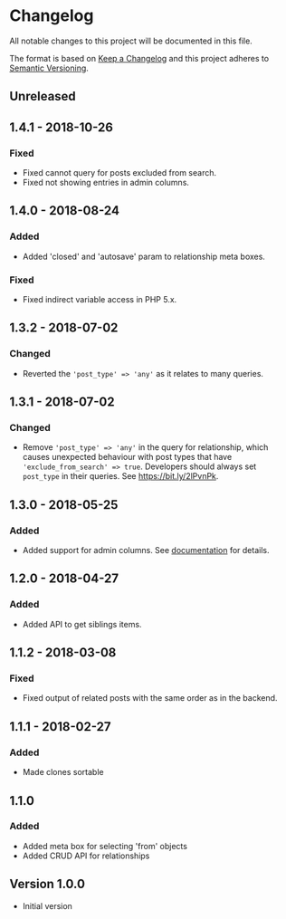 # Changelog
All notable changes to this project will be documented in this file.

The format is based on [Keep a Changelog](http://keepachangelog.com/en/1.0.0/) and this project adheres to [Semantic Versioning](http://semver.org/spec/v2.0.0.html).

## Unreleased

## 1.4.1 - 2018-10-26
### Fixed
 - Fixed cannot query for posts excluded from search.
 - Fixed not showing entries in admin columns.

## 1.4.0 - 2018-08-24
### Added
- Added 'closed' and 'autosave' param to relationship meta boxes.

### Fixed
- Fixed indirect variable access in PHP 5.x.

## 1.3.2 - 2018-07-02
### Changed
- Reverted the `'post_type' => 'any'` as it relates to many queries.

## 1.3.1 - 2018-07-02
### Changed
- Remove `'post_type' => 'any'` in the query for relationship, which causes unexpected behaviour with post types that have `'exclude_from_search' => true`. Developers should always set `post_type` in their queries. See https://bit.ly/2lPvnPk.

## 1.3.0 - 2018-05-25
### Added
- Added support for admin columns. See [documentation](https://docs.metabox.io/extensions/mb-relationships/) for details.

## 1.2.0 - 2018-04-27
### Added
- Added API to get siblings items.

## 1.1.2 - 2018-03-08
### Fixed
- Fixed output of related posts with the same order as in the backend.

## 1.1.1 - 2018-02-27
### Added
- Made clones sortable

## 1.1.0
### Added
- Added meta box for selecting 'from' objects
- Added CRUD API for relationships

## Version 1.0.0
- Initial version
